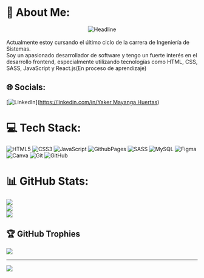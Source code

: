 # 💫 About Me:
<div align=center>
        <img src="https://readme-typing-svg.herokuapp.com?color=%236FDA44&size=32&center=true&vCenter=true&width=600&height=50&lines=Hi+there+I'm+Fathy+%F0%9F%91%8B;¡Hola! Soy Yaker 👋;Front-End+Engineert" alt="Headline" />
</div>
<br>Actualmente estoy cursando el último ciclo de la carrera de Ingeniería de Sistemas. <br>Soy un apasionado desarrollador de software y tengo un fuerte interés en el desarrollo frontend, especialmente utilizando tecnologías como HTML, CSS, SASS, JavaScript y React.js(En proceso de aprendizaje)<br>


## 🌐 Socials:
[![LinkedIn](https://img.shields.io/badge/LinkedIn-%230077B5.svg?logo=linkedin&logoColor=white)]([https://linkedin.com/in/Yaker Mayanga Huertas](https://www.linkedin.com/in/yaker-huertas/)) 

# 💻 Tech Stack:
![HTML5](https://img.shields.io/badge/html5-%23E34F26.svg?style=for-the-badge&logo=html5&logoColor=white) ![CSS3](https://img.shields.io/badge/css3-%231572B6.svg?style=for-the-badge&logo=css3&logoColor=white) ![JavaScript](https://img.shields.io/badge/javascript-%23323330.svg?style=for-the-badge&logo=javascript&logoColor=%23F7DF1E) ![GithubPages](https://img.shields.io/badge/github%20pages-121013?style=for-the-badge&logo=github&logoColor=white) ![SASS](https://img.shields.io/badge/SASS-hotpink.svg?style=for-the-badge&logo=SASS&logoColor=white) ![MySQL](https://img.shields.io/badge/mysql-4479A1.svg?style=for-the-badge&logo=mysql&logoColor=white) ![Figma](https://img.shields.io/badge/figma-%23F24E1E.svg?style=for-the-badge&logo=figma&logoColor=white) ![Canva](https://img.shields.io/badge/Canva-%2300C4CC.svg?style=for-the-badge&logo=Canva&logoColor=white) ![Git](https://img.shields.io/badge/git-%23F05033.svg?style=for-the-badge&logo=git&logoColor=white) ![GitHub](https://img.shields.io/badge/github-%23121011.svg?style=for-the-badge&logo=github&logoColor=white)
# 📊 GitHub Stats:
![](https://github-readme-stats.vercel.app/api?username=YakerHuertas26&theme=github_dark&hide_border=false&include_all_commits=false&count_private=false)<br/>
![](https://github-readme-streak-stats.herokuapp.com/?user=YakerHuertas26&theme=github_dark&hide_border=false)<br/>
![](https://github-readme-stats.vercel.app/api/top-langs/?username=YakerHuertas26&theme=github_dark&hide_border=false&include_all_commits=false&count_private=false&layout=compact)

## 🏆 GitHub Trophies
![](https://github-profile-trophy.vercel.app/?username=YakerHuertas26&theme=radical&no-frame=false&no-bg=true&margin-w=4)

---
[![](https://visitcount.itsvg.in/api?id=YakerHuertas26&icon=0&color=0)](https://visitcount.itsvg.in)

<!-- Proudly created with GPRM ( https://gprm.itsvg.in ) -->
